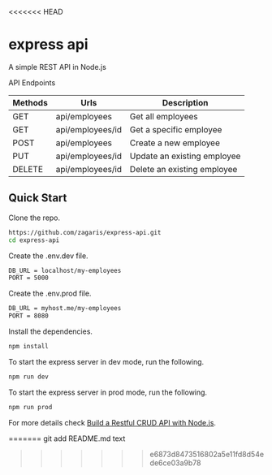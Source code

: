 <<<<<<< HEAD
# express api

A simple REST API in Node.js

API Endpoints

| Methods     | Urls             |Description            |
| ----------- | -----------      | -----------        |
| GET         | api/employees    |Get all employees           |
| GET         | api/employees/id |Get a specific employee         |
| POST        | api/employees    |Create a new employee         |
| PUT        | api/employees/id    |Update an existing employee|
| DELETE        | api/employees/id    |Delete an existing employee|

## Quick Start

Clone the repo.

```bash
https://github.com/zagaris/express-api.git
cd express-api
```
Create the .env.dev file.

```bash
DB_URL = localhost/my-employees
PORT = 5000
```
Create the .env.prod file.

```bash
DB_URL = myhost.me/my-employees
PORT = 8080
```

Install the dependencies.

```bash
npm install
```
To start the express server in dev mode, run the following.

```bash
npm run dev
```

To start the express server in prod mode, run the following.

```bash
npm run prod
```

For more details check [Build a Restful CRUD API with Node.js](https://dev.to/zagaris/build-a-restful-crud-api-with-node-js-2334).


=======
git add README.md
text
>>>>>>> e6873d8473516802a5e11fd8d54ede6ce03a9b78
